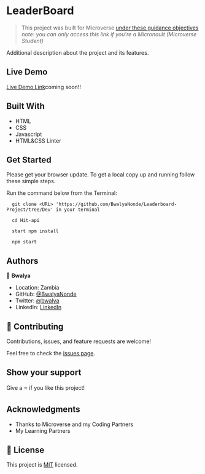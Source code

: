 # LeaderBoard

> This project was built for Microverse [under these guidance objectives](https://github.com/microverseinc/curriculum-javascript/blob/main/leaderboard/sneak_peek.md)
> _note: you can only access this link if you're a Micronault (Microverse Student)_

Additional description about the project and its features.
 

## Live Demo

[Live Demo Link](/)coming soon!!
 
## Built With

- HTML
- CSS
- Javascript
- HTML&CSS Linter

## Get Started

Please get your browser update.
To get a local copy up and running follow these simple steps.

Run the command below from the Terminal:

      git clone <URL> 'https://github.com/BwalyaNonde/Leaderboard-Project/tree/Dev' in your terminal

	  cd Hit-api

	  start npm install

      npm start



## Authors

👤 **Bwalya**

- Location: Zambia
- GitHub: [@BwalyaNonde](https://github.com/BwalyaNonde)
- Twitter: [@bwalya](hnondettps://twitter.com/bwalyanonde)
- LinkedIn: [LinkedIn](https://www.linkedin.com/)


## 🤝 Contributing

Contributions, issues, and feature requests are welcome!

Feel free to check the [issues page](https://github.com/BwalyaNonde/Leaderboard-Project/issues).

## Show your support

Give a ⭐️ if you like this project!

## Acknowledgments

- Thanks to Microverse and my Coding Partners
- My Learning Partners
## 📝 License

This project is [MIT](./MIT.md) licensed.

